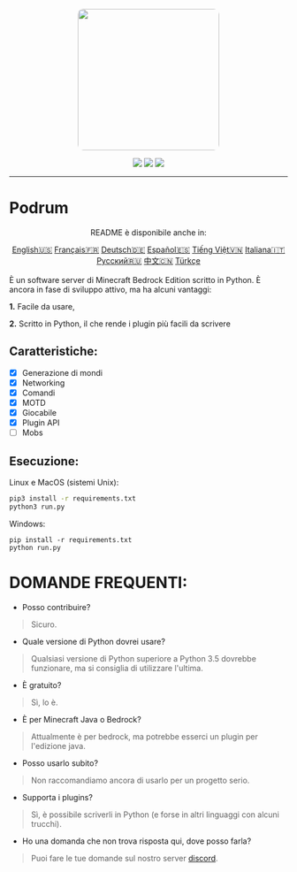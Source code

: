 <p align="center">
  <img width="256" style="border-radius:10px;" height="256" src="https://cdn.discordapp.com/attachments/576826528671858709/766767561681141790/Logo.png">


<div align="center">
    <a href="https://discord.gg/ScSsnwQ4kW"><img src="https://img.shields.io/discord/821124503185653803?style=flat-square"/></a>
    <a href="https://www.codefactor.io/repository/github/podrum/podrum"><img src="https://www.codefactor.io/repository/github/podrum/podrum/badge?style=flat-square"/></a>
    <a href="https://podrum.github.io/"><img src="https://img.shields.io/badge/website-online-orange?style=flat-square"/></a>
</div>
<hr/>

# Podrum

<p align="center">README è disponibile anche in:</p>
<div align="center">
  <a href="https://github.com/Podrum/PodrumLegacy/blob/main/README.md">English🇺🇸</a>
  <a href="https://github.com/Podrum/PodrumLegacy/blob/main/languages/README_FR.md">Français🇫🇷</a>
  <a href="https://github.com/Podrum/PodrumLegacy/blob/main/languages/README_DE.md">Deutsch🇩🇪</a>
  <a href="https://github.com/Podrum/PodrumLegacy/blob/main/languages/README_ES.md">Español🇪🇸</a>
  <a href="https://github.com/Podrum/PodrumLegacy/blob/main/languages/README_VI.md">Tiếng Việt🇻🇳</a>
  <a href="https://github.com/Podrum/PodrumLegacy/blob/main/languages/README_IT.md">Italiana🇮🇹</a>
  <a href="https://github.com/Podrum/PodrumLegacy/blob/main/languages/README_RU.md">Русский🇷🇺</a>
  <a href="https://github.com/Podrum/PodrumLegacy/blob/main/languages/README_CH.md">中文🇨🇳</a>
  <a href="https://github.com/Podrum/PodrumLegacy/blob/main/languages/README_TR.md">Türkçe</a>
</div>
<br>
È un software server di Minecraft Bedrock Edition scritto in Python.
È ancora in fase di sviluppo attivo, ma ha alcuni vantaggi:

**1.** Facile da usare,

**2.** Scritto in Python, il che rende i plugin più facili da scrivere

## Caratteristiche:
 - [x] Generazione di mondi
 - [x] Networking
 - [x] Comandi
 - [x] MOTD
 - [x] Giocabile
 - [x] Plugin API
 - [ ] Mobs 

## Esecuzione:
Linux e MacOS (sistemi Unix):
```sh
pip3 install -r requirements.txt
python3 run.py
```

Windows:
```batch
pip install -r requirements.txt
python run.py
```

# DOMANDE FREQUENTI:
 - Posso contribuire?
 > Sicuro.
 - Quale versione di Python dovrei usare?
 > Qualsiasi versione di Python superiore a Python 3.5 dovrebbe funzionare, ma si consiglia di utilizzare l'ultima.
 - È gratuito?
 > Sì, lo è.
 - È per Minecraft Java o Bedrock?
 > Attualmente è per bedrock, ma potrebbe esserci un plugin per l'edizione java.
 - Posso usarlo subito?
 > Non raccomandiamo ancora di usarlo per un progetto serio.
 - Supporta i plugins?
 > Sì, è possibile scriverli in Python (e forse in altri linguaggi con alcuni trucchi).
 - Ho una domanda che non trova risposta qui, dove posso farla?
 > Puoi fare le tue domande sul nostro server [discord](https://discord.gg/ScSsnwQ4kW).
